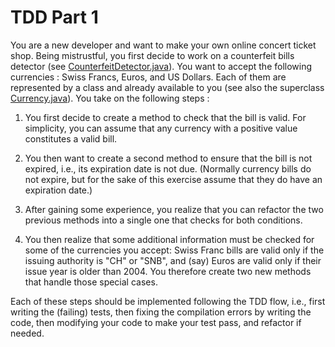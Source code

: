 # TDD Part 1

You are a new developer and want to make your own online concert ticket shop. Being mistrustful, you first decide to work on a counterfeit bills detector (see [CounterfeitDetector.java](CounterfeitDetector.java)). You want to accept the following currencies : Swiss Francs, Euros, and US Dollars. Each of them are represented by a class and already available to you (see also the superclass [Currency.java](Currency.java)). You take on the following steps :

1. You first decide to create a method to check that the bill is valid. For simplicity, you can assume that any currency with a positive value constitutes a valid bill.

2. You then want to create a second method to ensure that the bill is not expired, i.e., its expiration date is not due. (Normally currency bills do not expire, but for the sake of this exercise assume that they do have an expiration date.)

3. After gaining some experience, you realize that you can refactor the two previous methods into a single one that checks for both conditions. 

4. You then realize that some additional information must be checked for some of the currencies you accept: Swiss Franc bills are valid only if the issuing authority is "CH" or "SNB", and (say) Euros are valid only if their issue year is older than 2004. You therefore create two new methods that handle those special cases.

Each of these steps should be implemented following the TDD flow, i.e., first writing the (failing) tests, then fixing the compilation errors by writing the code, then modifying your code to make your test pass, and refactor if needed.


